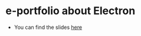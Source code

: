 # e-portfolio about Electron

- You can find the slides [here](https://lorenzseufert.github.io/DHBW-SE-e-portfolio/)

